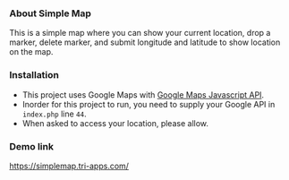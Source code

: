 ### About Simple Map
This is a simple map where you can show your current location, drop a marker, delete marker, and submit longitude and latitude to show location on the map.

### Installation
- This project uses Google Maps with [Google Maps Javascript API](https://developers.google.com/maps).
- Inorder for this project to run, you need to supply your Google API in `index.php` line `44`.
- When asked to access your location, please allow.

### Demo link
https://simplemap.tri-apps.com/